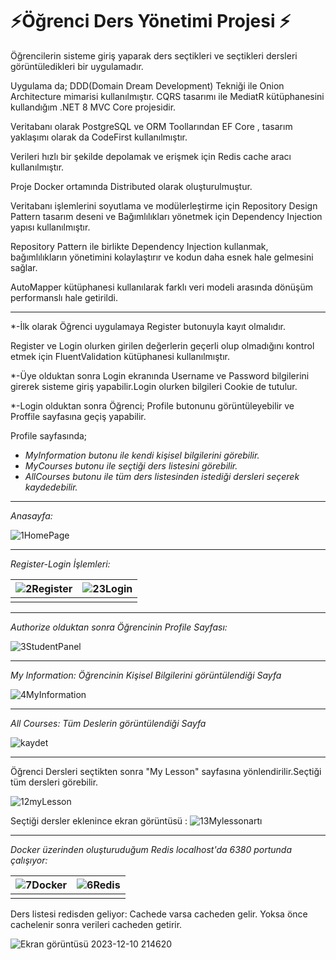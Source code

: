 # ⚡Öğrenci Ders Yönetimi Projesi ⚡

Öğrencilerin sisteme giriş yaparak ders seçtikleri ve seçtikleri dersleri görüntüledikleri bir uygulamadır.

Uygulama da; DDD(Domain Dream Development) Tekniği ile Onion Architecture mimarisi kullanılmıştır. CQRS tasarımı ile MediatR kütüphanesini kullandığım .NET 8 MVC Core projesidir.

Veritabanı olarak PostgreSQL ve ORM Toollarından EF Core , tasarım yaklaşımı olarak da CodeFirst kullanılmıştır.

Verileri hızlı bir şekilde depolamak ve erişmek için Redis cache aracı kullanılmıştır.

Proje Docker ortamında Distributed olarak oluşturulmuştur.


Veritabanı işlemlerini soyutlama ve modülerleştirme için Repository Design Pattern tasarım deseni ve Bağımlılıkları yönetmek için Dependency Injection yapısı kullanılmıştır.

Repository Pattern ile birlikte Dependency Injection kullanmak, bağımlılıkların yönetimini kolaylaştırır ve kodun daha esnek hale gelmesini sağlar.

AutoMapper kütüphanesi kullanılarak farklı veri modeli arasında dönüşüm performanslı hale getirildi.


*****
*-İlk olarak Öğrenci uygulamaya Register butonuyla kayıt olmalıdır.

  Register ve Login olurken girilen değerlerin geçerli olup olmadığını kontrol etmek için FluentValidation kütüphanesi kullanılmıştır.

*-Üye olduktan sonra Login ekranında  Username ve Password bilgilerini girerek sisteme giriş yapabilir.Login olurken bilgileri Cookie de tutulur.

*-Login olduktan sonra Öğrenci; Profile butonunu görüntüleyebilir ve Proffile sayfasına geçiş yapabilir.

Profile sayfasında;
-   _MyInformation butonu ile kendi kişisel bilgilerini görebilir._
-   _MyCourses butonu ile seçtiği ders listesini görebilir._
-   _AllCourses butonu ile tüm ders listesinden istediği dersleri seçerek kaydedebilir._



*****


 _Anasayfa:_ 

![1HomePage](https://github.com/ysnesra/StudentLessonApp/assets/104023688/bf244d66-62b4-4b76-818c-2d23575b1de0)

*****

 _Register-Login İşlemleri:_ 

|![2Register](https://github.com/ysnesra/StudentLessonApp/assets/104023688/c249207d-ba73-4a4a-9dcb-fb277185b130)  |![23Login](https://github.com/ysnesra/StudentLessonApp/assets/104023688/d24e81f4-597d-4fe2-8c9d-691630ff625b) |
|--|--|
|  |  |

*****

 _Authorize olduktan sonra Öğrencinin Profile Sayfası:_ 

![3StudentPanel](https://github.com/ysnesra/StudentLessonApp/assets/104023688/c59bf5ba-78fe-407e-b809-4c8cc5258ef0)

*****

 _My Information:_ _Öğrencinin Kişisel Bilgilerini görüntülendiği Sayfa_ 
 
 ![4MyInformation](https://github.com/ysnesra/StudentLessonApp/assets/104023688/ba3b1426-b957-444a-a4c5-4723bed6058a)

*****

 _All Courses:_ _Tüm Deslerin görüntülendiği Sayfa_ 

![kaydet](https://github.com/ysnesra/StudentLessonApp/assets/104023688/dd1149f4-ae07-4a47-b3f6-e0ea649f5509)

*****

Öğrenci Dersleri seçtikten sonra "My Lesson" sayfasına yönlendirilir.Seçtiği tüm dersleri görebilir.

![12myLesson](https://github.com/ysnesra/StudentLessonApp/assets/104023688/05413ef1-9032-46f0-a32e-2d994be2c619)



Seçtiği dersler eklenince ekran görüntüsü :
![13Mylessonartı](https://github.com/ysnesra/StudentLessonApp/assets/104023688/cb5daea3-e9b7-4927-bd40-917e0d8b37a8)



*****
_Docker üzerinden oluşturuduğum Redis localhost'da 6380 portunda çalışıyor:_

|![7Docker](https://github.com/ysnesra/StudentLessonApp/assets/104023688/02c8eca6-17fa-496f-b82b-5014d95920f8)  |![6Redis](https://github.com/ysnesra/StudentLessonApp/assets/104023688/290e49bf-f2f5-469e-9dfa-912a0633ad94) |
|--|--|
|  |  |


Ders listesi redisden geliyor:
Cachede varsa cacheden gelir. Yoksa önce cachelenir sonra verileri cacheden getirir.

![Ekran görüntüsü 2023-12-10 214620](https://github.com/ysnesra/StudentLessonApp/assets/104023688/e2790298-9b0b-418f-851c-d2e71ffe2c50)
